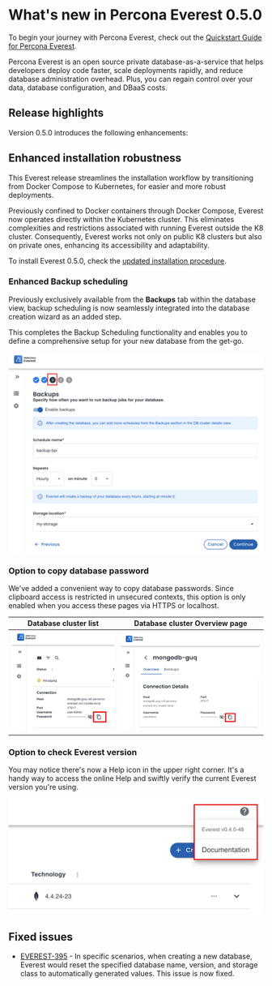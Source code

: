 # What's new in Percona Everest 0.5.0

To begin your journey with Percona Everest, check out the [Quickstart Guide for Percona Everest](../quickstart-guide/quick-install.md).

Percona Everest is an open source private database-as-a-service that helps developers deploy code faster, scale deployments rapidly, and reduce database administration overhead. Plus, you can regain control over your data, database configuration, and DBaaS costs.

## Release highlights

Version 0.5.0 introduces the following enhancements:

## Enhanced installation robustness

This Everest release streamlines the installation workflow by transitioning from Docker Compose to Kubernetes, for easier and more robust deployments. 

Previously confined to Docker containers through Docker Compose, Everest now operates directly within the Kubernetes cluster. 
This eliminates complexities and restrictions associated with running Everest outside the K8 cluster. Consequently, Everest works not only on public K8 clusters but also on private ones, enhancing its accessibility and adaptability. 

To install Everest 0.5.0, check the [updated installation procedure](../install/installtoK8.md).

### Enhanced Backup scheduling

Previously exclusively available from the **Backups** tab within the database view, backup scheduling is now seamlessly integrated into the database creation wizard as an added step.

This completes the Backup Scheduling functionality and enables you to define a comprehensive setup for your new database from the get-go.

![Backups page](../images/Backups_DB_wizard.png)

### Option to copy database password

We've added a convenient way to copy database passwords. Since clipboard access is restricted in unsecured contexts, this option is only enabled when you access these pages via HTTPS or localhost.

Database cluster list            |  Database cluster **Overview** page
:-------------------------:|:-------------------------:
![Cluster list](../images/Cluster_list.png)  |  ![DB_Overview](../images/DB_Overview.png)

### Option to check Everest version

You may notice there's now a Help icon in the upper right corner. It's a handy way to access the online Help and swiftly verify the current Everest version you're using.

![Help menu](../images/Help_icon.png)

## Fixed issues

- [EVEREST-395](https://jira.percona.com/browse/EVEREST-395) - In specific scenarios, when creating a new database, Everest would reset the specified database name, version, and storage class to automatically generated values. This issue is now fixed.